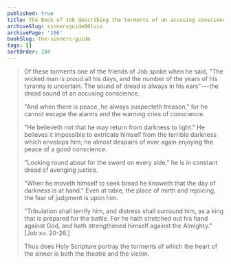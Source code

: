 ```yaml
---
published: true
title: The Book of Job describing the torments of an accusing conscience
archiveSlug: sinnersguide00luis
archivePage: '166'
bookSlug: the-sinners-guide
tags: []
sortOrder: 104
---
```


> Of these torments one of the friends of Job spoke when he said, "The wicked man is proud all his days, and the number of the years of his tyranny is uncertain. The sound of dread is always in his ears"---the dread sound of an accusing conscience.
> 
> "And when there is peace, he always suspecteth treason," for he cannot escape the alarms and the warning cries of conscience.
> 
> "He believeth not that he may return from darkness to light." He believes it impossible to extricate himself from the terrible darkness which envelops him; he almost despairs of ever again enjoying the peace of a good conscience.
> 
> "Looking round about for the sword on every side," he is in constant dread of avenging justice.
> 
> "When he moveth himself to seek bread he knoweth that the day of darkness is at hand." Even at table, the place of mirth and rejoicing, the fear of judgment is upon him.
> 
> "Tribulation shall terrify him, and distress shall surround him, as a king that is prepared for the battle. For he hath stretched out his hand against God, and hath strengthened himself against the Almighty." [Job xv. 20-26.]
> 
> Thus does Holy Scripture portray the torments of which the heart of the sinner is both the theatre and the victim.

